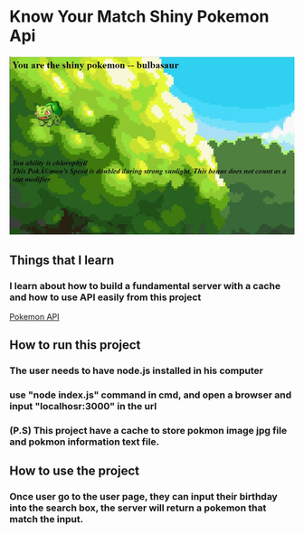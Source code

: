 # Know Your Match Shiny Pokemon Api

![example](./ShinyPokePng/example.JPG)

## Things that I learn
### I learn about how to build a fundamental server with a cache and how to use API easily from this project
[Pokemon API](https://pokeapi.co/)


## How to run this project
### The user needs to have node.js installed in his computer
### use "node index.js" command in cmd, and open a browser and input "localhosr:3000" in the url
### (P.S) This project have a cache to store pokmon image jpg file and pokmon information text file.

## How to use the project
### Once user go to the user page, they can input their birthday into the search box, the server will return a pokemon that match the input.